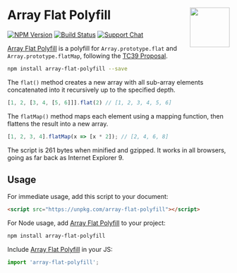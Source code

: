 # Array Flat Polyfill [<img src="http://jonathantneal.github.io/js-logo.svg" alt="" width="90" height="90" align="right">][Array Flat Polyfill]

[![NPM Version][npm-img]][npm-url]
[![Build Status][cli-img]][cli-url]
[![Support Chat][git-img]][git-url]

[Array Flat Polyfill] is a polyfill for `Array.prototype.flat` and
`Array.prototype.flatMap`, following the [TC39 Proposal].

```sh
npm install array-flat-polyfill --save
```

The `flat()` method creates a new array with all sub-array elements
concatenated into it recursively up to the specified depth.

```js
[1, 2, [3, 4, [5, 6]]].flat(2) // [1, 2, 3, 4, 5, 6]
```

The `flatMap()` method maps each element using a mapping function, then
flattens the result into a new array.

```js
[1, 2, 3, 4].flatMap(x => [x * 2]); // [2, 4, 6, 8]
```

The script is 261 bytes when minified and gzipped. It works in all browsers,
going as far back as Internet Explorer 9.

## Usage

For immediate usage, add this script to your document:

```html
<script src="https://unpkg.com/array-flat-polyfill"></script>
```

For Node usage, add [Array Flat Polyfill] to your project:

```sh
npm install array-flat-polyfill
```

Include [Array Flat Polyfill] in your JS:

```js
import 'array-flat-polyfill';
```

[cli-img]: https://img.shields.io/travis/jonathantneal/array-flat-polyfill/master.svg
[cli-url]: https://travis-ci.org/jonathantneal/array-flat-polyfill
[git-img]: https://img.shields.io/badge/support-chat-blue.svg
[git-url]: https://gitter.im/postcss/postcss
[npm-img]: https://img.shields.io/npm/v/array-flat-polyfill.svg
[npm-url]: https://www.npmjs.com/package/array-flat-polyfill

[Array Flat Polyfill]: https://github.com/jonathantneal/array-flat-polyfill
[TC39 Proposal]: https://tc39.github.io/proposal-flatMap/#sec-Array.prototype.flat
